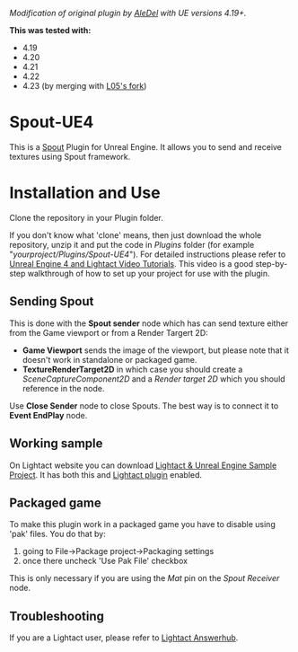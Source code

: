 *Modification of original plugin by [AleDel](https://github.com/AleDel/Spout-UE4) with UE versions 4.19+.*

**This was tested with:**
* 4.19
* 4.20
* 4.21
* 4.22
* 4.23 (by merging with [L05's fork](https://github.com/L05/Spout-UE4)) 

# Spout-UE4
This is a [Spout](http://spout.zeal.co/) Plugin for Unreal Engine. It allows you to send and receive textures using Spout framework.

# Installation and Use

Clone the repository in your Plugin folder.

If you don't know what 'clone' means, then just download the whole repository, unzip it and put the code in _Plugins_ folder (for example "_yourproject/Plugins/Spout-UE4_"). For detailed instructions please refer to [Unreal Engine 4 and Lightact Video Tutorials](https://www.youtube.com/playlist?list=PLcNPGta1d2XDcSsz8zcW0f2lPSawnW3mR). This video is a good step-by-step walkthrough of how to set up your project for use with the plugin.

## Sending Spout

This is done with the **Spout sender** node which has can send texture either from the Game viewport or from a Render Targert 2D: 
  * **Game Viewport** sends the image of the viewport, but please note that it doesn't work in standalone or packaged game.
  * **TextureRenderTarget2D** in which case you should create a _SceneCaptureComponent2D_ and a *Render target 2D* which you should reference in the node.

Use **Close Sender** node to close Spouts. The best way is to connect it to **Event EndPlay** node.

## Working sample

On Lightact website you can download [Lightact & Unreal Engine Sample Project](https://lightact-systems.com/product/lightact-and-unreal-engine/). It has both this and [Lightact plugin](https://github.com/lightact/Lightact-UE4)   enabled.

## Packaged game
To make this plugin work in a packaged game you have to disable using 'pak' files. You do that by:
1. going to File->Package project->Packaging settings
2. once there uncheck 'Use Pak File' checkbox

This is only necessary if you are using the *Mat* pin on the *Spout Receiver* node.

## Troubleshooting
If you are a Lightact user, please refer to [Lightact Answerhub](https://answerhub.lightact-systems.com/).
